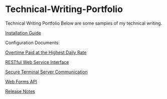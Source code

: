 # Technical-Writing-Portfolio
Technical Writing Portfolio
Below are some samples of my technical writing. 

[Installation Guide](https://miawriter.github.io/Tech-Writing-Portfolio/Installation_Guide.pdf)


Configuration Documents:

[Overtime Paid at the Highest Daily Rate](https://miawriter.github.io/Tech-Writing-Portfolio/Overtime_at_Highest_Daily_Rate.pdf)

[RESTful Web Service Interface](https://miawriter.github.io/Tech-Writing-Portfolio/RESTful_Web_Service_Interface.pdf)

[Secure Terminal Server Communication](https://miawriter.github.io/Tech-Writing-Portfolio/Secure_Terminal_Server_Communication.pdf)

[Web Forms API](https://miawriter.github.io/Tech-Writing-Portfolio/Web_Forms_API.pdf)



[Release Notes](https://miawriter.github.io/Tech-Writing-Portfolio/Release_Notes.pdf)
